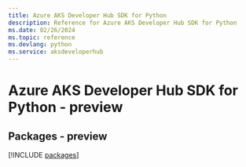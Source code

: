 ```yaml
---
title: Azure AKS Developer Hub SDK for Python
description: Reference for Azure AKS Developer Hub SDK for Python
ms.date: 02/26/2024
ms.topic: reference
ms.devlang: python
ms.service: aksdeveloperhub
---
```

# Azure AKS Developer Hub SDK for Python - preview
## Packages - preview
[!INCLUDE [packages](aks-developer-hub-index.md)]